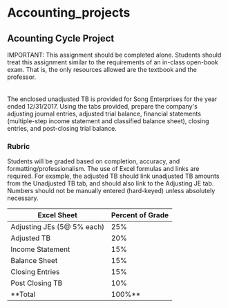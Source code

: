 # Accounting_projects

## Acounting Cycle Project

<p>
IMPORTANT: This assignment should be completed alone. Students should treat this assignment similar to the requirements of   an
in-class open-book exam. That is, the only resources allowed are the textbook and the professor.
<br/>
<br/>
<br/>
The enclosed unadjusted TB is provided for Song Enterprises for the year ended 12/31/2017.  Using the tabs provided, prepare the company's adjusting journal entries, adjusted trial balance, financial statements (multiple-step income statement and classified balance sheet), closing entries, and post-closing trial balance.
</p>


### Rubric
<p>
	Students will be graded based on completion, accuracy, and formatting/professionalism.  			
	The use of Excel formulas and links are required.  For example, the adjusted TB should link			
	unadjusted TB amounts from the Unadjusted TB tab, and should also link to the Adjusting JE			
	tab.  Numbers should not be manually entered (hard-keyed) unless absolutely necessary.			
<p/>


| Excel Sheet                | Percent of Grade |
| -------------------------  | ---------------- |
| Adjusting JEs (5@ 5% each) | 25%              |
| Adjusted TB	             | 20%              |
| Income Statement	     | 15%              |
| Balance Sheet	             | 15%              | 
| Closing Entries	     | 15%              |
| Post Closing TB	     | 10%              |
| **Total		     | 100%**           |

	
					

